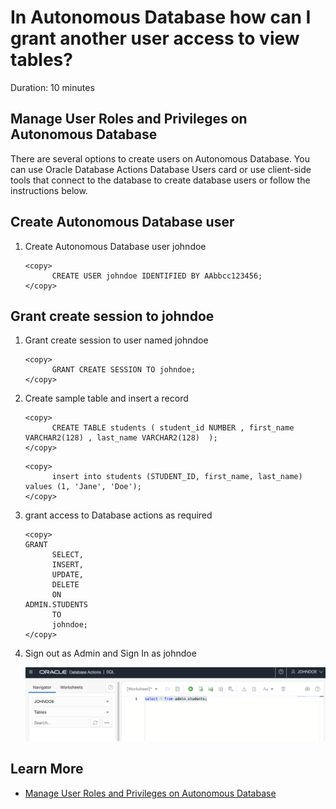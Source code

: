 # In Autonomous Database how can I grant another user access to view tables?
Duration: 10 minutes

##  Manage User Roles and Privileges on Autonomous Database

There are several options to create users on Autonomous Database. You can use Oracle Database Actions Database Users card or use client-side tools that connect to the database to create database users or follow the instructions below. 

## Create Autonomous Database user

1. Create Autonomous Database user johndoe 

      ```
      <copy> 
            CREATE USER johndoe IDENTIFIED BY AAbbcc123456; 
      </copy>
      ```
## Grant create session to johndoe

1. Grant create session to user named johndoe

      ```
      <copy> 
            GRANT CREATE SESSION TO johndoe;  
      </copy>
      ```      

2. Create sample table and insert a record

      ```
      <copy> 
            CREATE TABLE students ( student_id NUMBER , first_name VARCHAR2(128) , last_name VARCHAR2(128)  );  
      </copy>
      ```  

      ```
      <copy> 
            insert into students (STUDENT_ID, first_name, last_name) values (1, 'Jane', 'Doe');
      </copy>
      ```  

3. grant access to Database actions as required
    
      ```
      <copy>
      GRANT
            SELECT,
            INSERT,
            UPDATE,
            DELETE
            ON
      ADMIN.STUDENTS
            TO
            johndoe;
      </copy>
      ```

4. Sign out as Admin and Sign In as johndoe

      ![View Table](images/grant-access.png "View Table after grant access")
      

## Learn More

* [Manage User Roles and Privileges on Autonomous Database](https://docs.oracle.com/en/cloud/paas/autonomous-database/adbsa/manage-users-privileges.html)
